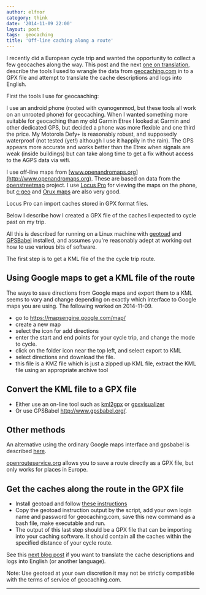 ```yaml
---
author: elfnor
category: think
date: '2014-11-09 22:00'
layout: post
tags:  geocaching
title: 'Off-line caching along a route'
---
```


I recently did a European cycle trip and wanted the opportunity to collect a few geocaches along the way. This post and the next [one on translation](%7Bfilename%7D/translate_caches.md), describe the tools I used to wrangle the data from [geocaching.com](http://www.geocaching.com) in to a GPX file and attempt to translate the cache descriptions and logs into English.

First the tools I use for geocaaching:

I use an android phone (rooted with cyanogenmod, but these tools all work on an unrooted phone) for geocaching. When I wanted something more suitable for geocaching than my old Garmin Etrex I looked at Garmin and other dedicated GPS, but decided a phone was more flexible and one third the price. My Motorola Defy+ is reasonably robust, and supposedly waterproof (not tested (yet!) although I use it happily in the rain). The GPS appears more accurate and works better than the Etrex when signals are weak (inside buildings) but can take along time to get a fix without access to the AGPS data via wifi.

I use off-line maps from [www.openandromaps.org](http://www.openandromaps.org). These are based on data from the [openstreetmap](http://www.openstreetmap.org) project. I use [Locus Pro](http://www.locusmap.eu/) for viewing the maps on the phone, but [c:geo](http://cgeo.org/) and [Orux maps](http://www.oruxmaps.com/index_en.html) are also very good.

Locus Pro can import caches stored in GPX format files.

Below I describe how I created a GPX file of the caches I expected to cycle past on my trip.

All this is described for running on a Linux machine with [geotoad](http://code.google.com/p/geotoad/) and [GPSBabel](http://www.gpsbabel.org/) installed, and assumes you\'re reasonably adept at working out how to use various bits of software.

The first step is to get a KML file of the the cycle trip route.

## Using Google maps to get a KML file of the route

The ways to save directions from Google maps and export them to a KML seems to vary and change depending on exactly which interface to Google maps you are using. The following worked on 2014-11-09.

-   go to <https://mapsengine.google.com/map/>
-   create a new map
-   select the icon for add directions
-   enter the start and end points for your cycle trip, and change the mode to cycle.
-   click on the folder icon near the top left, and select export to KML
-   select directions and download the file.
-   this file is a KMZ file which is just a zipped up KML file, extract the KML file using an appropriate archive tool

## Convert the KML file to a GPX file

-   Either use an on-line tool such as [kml2gpx](http://kml2gpx.com) or [gpsvisualizer](http://www.gpsvisualizer.com/)
-   Or use GPSBabel <http://www.gpsbabel.org/>.

## Other methods

An alternative using the ordinary Google maps interface and gpsbabel is described [here](http://www.gpsbabel.org/htmldoc-1.5.1/fmt_google.html).

[openrouteservice.org](http://www.openrouteservice.org) allows you to save a route directly as a GPX file, but only works for places in Europe.

## Get the caches along the route in the GPX file

-   Install geotoad and follow [these instructions](https://code.google.com/p/geotoad/wiki/OtherSearches#Searches_along_a_given_track/route)
-   Copy the geotoad instruction output by the script, add your own login name and password for geocaching.com, save this new command as a bash file, make executable and run.
-   The output of this last step should be a GPX file that can be importing into your caching software. It should contain all the caches within the specified distance of your cycle route.

See this [next blog post](%7Bfilename%7D/translate_caches.md) if you want to translate the cache descriptions and logs into English (or another language).

Note: Use geotoad at your own discretion it may not be strictly compatible with the terms of service of geocaching.com.

------------------------------------------------------------------------
